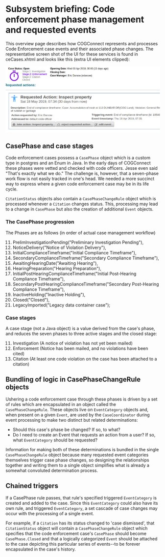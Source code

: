 # Subsystem briefing: Code enforcement phase management and requested events

This overview page describes how COGConnect represents and processes Code Enforcement case events and their associated phase changes. The representative screen shot of the UI for these services is found in ceCases.xhtml and looks like this (extra UI elements clipped):

![COGConnect code enforcement case status and action requests](img/status-and-reqactions.jpg)

## CasePhase and case stages
Code enforcement cases possess a `CasePhase` object which is a custom type in postgres and an Enum in Java. In the early days of COGConnect these phases were vetted and checked with code officers. Jesse even said "That's exactly what we do." The challenge is, however, that a seven-phase work flow is not easily tracked in one's head. We needed a more succinct way to express where a given code enforcement case  may be in its life cycle.

`CitationStatus` objects also contain a `CasePhaseChangeRule` object which is processed whenever a `Citation` changes status. This, processing may lead to a change in `CasePhase` but also the creation of additional `Event` objects.

### The CasePhase progression
The Phases are as follows (in order of actual case management workflow)

11. PrelimInvestigationPending("Preliminary Investigation Pending"),
11. NoticeDelivery("Notice of Violation Delivery"),
11. InitialComplianceTimeframe("Initial Compliance Timeframe"),
11. SecondaryComplianceTimeframe("Secondary Compliance Timeframe"),
11. AwaitingHearingDate("Awaiting Hearing"),
11. HearingPreparation("Hearing Preparation"),
11. InitialPostHearingComplianceTimeframe("Initial Post-Hearing Compliance Timeframe"),
11. SecondaryPostHearingComplianceTimeframe("Secondary Post-Hearing Compliance Timeframe"),
11. InactiveHolding("Inactive Holding"),
11. Closed("Closed"),
11. LegacyImported("Legacy data container case");

### Case stages
A case stage (not a Java object) is a value derived from the case's phase, and reduces the seven phases to three active stages and the closed stage:

11. Investigation (A notice of violation has not yet been mailed)
11. Enforcement (Notice has been mailed, and no violations have been cited)
11. Citation (At least one code violation on the case has been attached to a citation)

## Bundling of logic in CasePhaseChangeRule objects
Ushering a code enforcement case through these phases is driven by a set of rules which are encapsulated in an object called the `CasePhaseChangeRule`. These objects live on `EventCategory` objects and, when present on a given `Event`, are used by the `CaseCoordinator` during event processing to make two distinct but related determinations:

* Should this case's phase be changed? If so, to what?
* Do I need to create an Event that requests an action from a user? If so, what `EventCategory` should be requested?

Information for making both of these determinations is bundled in the single `CasePhaseChangeRule` object because many requested event categories themselves trigger case phase changes, so designing the relationships together and writing them to a single object simplifies what is already a somewhat convoluted determination process.

## Chained triggers
If a CasePhase rule passes, that rule's specified triggered `EventCategory` is created and added to the case. Since this  `EventCategory` could also have its own rule, and triggered `EventCategory`, a set cascade of case changes may occur with the processing of a single event. 

For example, if a `Citation` has its status changed to 'case dismissed', that `CitationStatus` object will contain a `CasePhaseChangeRule` object which specifies that the code enforcement case's `CasePhase` should become `CasePhase.Closed` and that a logically categorized `Event` should be attached to the case depicting this particular series of events--to be forever encapsulated in the case's history.
